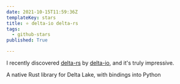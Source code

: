 ```yaml
---
date: 2021-10-15T11:59:36Z
templateKey: stars
title: ⭐ delta-io delta-rs
tags:
  - github-stars
published: True

---
```


I recently discovered [delta-rs](https://github.com/delta-io/delta-rs) by [delta-io](https://github.com/delta-io), and it's truly impressive.

A native Rust library for Delta Lake, with bindings into Python

